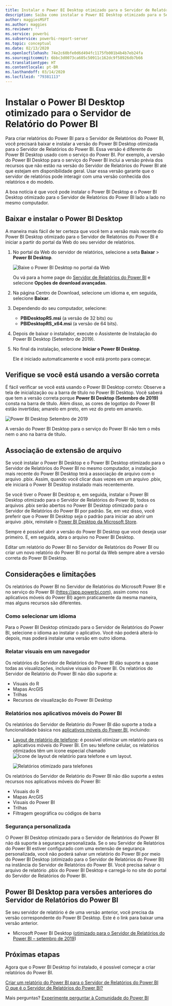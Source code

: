 ```yaml
---
title: Instalar o Power BI Desktop otimizado para o Servidor de Relatório do Power BI
description: Saiba como instalar o Power BI Desktop otimizado para o Servidor de Relatório do Power BI
author: maggiesMSFT
ms.author: maggies
ms.reviewer: ''
ms.service: powerbi
ms.subservice: powerbi-report-server
ms.topic: conceptual
ms.date: 02/13/2020
ms.openlocfilehash: 74e2c60bfe0d6d494fc1175fb001b4b4b7eb24fa
ms.sourcegitcommit: 6bbc3d0073ca605c50911c162dc9f58926db7b66
ms.translationtype: HT
ms.contentlocale: pt-BR
ms.lasthandoff: 03/14/2020
ms.locfileid: "79381113"
---
```

# <a name="install-power-bi-desktop-optimized-for-power-bi-report-server"></a>Instalar o Power BI Desktop otimizado para o Servidor de Relatório do Power BI

Para criar relatórios do Power BI para o Servidor de Relatórios do Power BI, você precisará baixar e instalar a versão do Power BI Desktop otimizada para o Servidor de Relatórios do Power BI. Essa versão é diferente do Power BI Desktop usado com o serviço do Power BI. Por exemplo, a versão do Power BI Desktop para o serviço do Power BI inclui a versão prévia dos recursos que não estão na versão do Servidor de Relatórios do Power BI até que estejam em disponibilidade geral. Usar essa versão garante que o servidor de relatórios pode interagir com uma versão conhecida dos relatórios e do modelo. 

A boa notícia é que você pode instalar o Power BI Desktop e o Power BI Desktop otimizado para o Servidor de Relatórios do Power BI lado a lado no mesmo computador.

## <a name="download-and-install-power-bi-desktop"></a>Baixar e instalar o Power BI Desktop

A maneira mais fácil de ter certeza que você tem a versão mais recente do Power BI Desktop otimizado para o Servidor de Relatórios do Power BI é iniciar a partir do portal da Web do seu servidor de relatórios.

1. No portal da Web do servidor de relatórios, selecione a seta **Baixar** > **Power BI Desktop**.

    ![Baixe o Power BI Desktop no portal da Web](media/install-powerbi-desktop/report-server-download-web-portal.png)

    Ou vá para a home page do [Servidor de Relatórios do Power BI](https://powerbi.microsoft.com/report-server/) e selecione **Opções de download avançadas**.

2. Na página Centro de Download, selecione um idioma e, em seguida, selecione **Baixar**.

3. Dependendo do seu computador, selecione: 

    - **PBIDesktopRS.msi** (a versão de 32 bits) ou
    - **PBIDesktopRS_x64.msi** (a versão de 64 bits).

1. Depois de baixar o instalador, execute o Assistente de Instalação do Power BI Desktop (Setembro de 2019).

2. No final da instalação, selecione **Iniciar o Power BI Desktop**.

    Ele é iniciado automaticamente e você está pronto para começar.

## <a name="verify-youre-using-the-correct-version"></a>Verifique se você está usando a versão correta
É fácil verificar se você está usando o Power BI Desktop correto: Observe a tela de inicialização ou a barra de título no Power BI Desktop. Você saberá que tem a versão correta porque **Power BI Desktop (Setembro de 2019)** consta na barra de título. Além disso, as cores de logotipo do Power BI estão invertidas; amarelo em preto, em vez do preto em amarelo.

![Power BI Desktop Setembro de 2019](media/install-powerbi-desktop/power-bi-report-server-desktop-sept-2019.png)

A versão do Power BI Desktop para o serviço do Power BI não tem o mês nem o ano na barra de título.

## <a name="file-extension-association"></a>Associação de extensão de arquivo
Se você instalar o Power BI Desktop e o Power BI Desktop otimizado para o Servidor de Relatórios do Power BI no mesmo computador, a instalação mais recente do Power BI Desktop terá a associação de arquivo com o arquivo .pbix. Assim, quando você clicar duas vezes em um arquivo .pbix, ele iniciará o Power BI Desktop instalado mais recentemente.

Se você tiver o Power BI Desktop e, em seguida, instalar o Power BI Desktop otimizado para o Servidor de Relatórios do Power BI, todos os arquivos .pbix serão abertos no Power BI Desktop otimizado para o Servidor de Relatórios do Power BI por padrão. Se, em vez disso, você preferir que o Power BI Desktop seja o padrão para iniciar ao abrir um arquivo .pbix, reinstale o [Power BI Desktop da Microsoft Store](https://aka.ms/pbidesktopstore).

Sempre é possível abrir a versão do Power BI Desktop que você deseja usar primeiro. E, em seguida, abra o arquivo no Power BI Desktop.

Editar um relatório do Power BI no Servidor de Relatórios do Power BI ou criar um novo relatório do Power BI no portal da Web sempre abre a versão correta do Power BI Desktop.

## <a name="considerations-and-limitations"></a>Considerações e limitações

Os relatórios do Power BI no Servidor de Relatórios do Microsoft Power BI e no serviço do Power BI (https://app.powerbi.com), assim como nos aplicativos móveis do Power BI) agem praticamente da mesma maneira, mas alguns recursos são diferentes.

### <a name="selecting-a-language"></a>Como selecionar um idioma

Para o Power BI Desktop otimizado para o Servidor de Relatórios do Power BI, selecione o idioma ao instalar o aplicativo. Você não poderá alterá-lo depois, mas poderá instalar uma versão em outro idioma.

### <a name="report-visuals-in-a-browser"></a>Relatar visuais em um navegador

Os relatórios do Servidor de Relatórios do Power BI dão suporte a quase todas as visualizações, inclusive visuais do Power BI. Os relatórios do Servidor de Relatório do Power BI não dão suporte a:

* Visuais do R
* Mapas ArcGIS
* Trilhas
* Recursos de visualização do Power BI Desktop

### <a name="reports-in-the-power-bi-mobile-apps"></a>Relatórios nos aplicativos móveis do Power BI

Os relatórios do Servidor de Relatório do Power BI dão suporte a toda a funcionalidade básica nos [aplicativos móveis do Power BI](../consumer/mobile/mobile-apps-for-mobile-devices.md), incluindo:

* [Layout de relatório de telefone](../desktop-create-phone-report.md): é possível otimizar um relatório para os aplicativos móveis do Power BI. Em seu telefone celular, os relatórios otimizados têm um ícone especial chamado ![Ícone de layout de relatório para telefone](media/install-powerbi-desktop/power-bi-rs-mobile-optimized-icon.png) e um layout.
  
    ![Relatórios otimizado para telefones](media/install-powerbi-desktop/power-bi-rs-mobile-optimized-report.png)

Os relatórios do Servidor de Relatório do Power BI não dão suporte a estes recursos nos aplicativos móveis do Power BI:

* Visuais do R
* Mapas ArcGIS
* Visuais do Power BI
* Trilhas
* Filtragem geográfica ou códigos de barra

### <a name="custom-security"></a>Segurança personalizada

O Power BI Desktop otimizado para o Servidor de Relatórios do Power BI não dá suporte à segurança personalizada. Se o seu Servidor de Relatórios do Power BI estiver configurado com uma extensão de segurança personalizada, você não poderá salvar um relatório do Power BI por meio do Power BI Desktop (otimizado para o Servidor de Relatórios do Power BI) na instância do Servidor de Relatórios do Power BI. Você precisa salvar o arquivo de relatório .pbix do Power BI Desktop e carregá-lo no site do portal do Servidor de Relatórios do Power BI.

## <a name="power-bi-desktop-for-earlier-versions-of-power-bi-report-server"></a>Power BI Desktop para versões anteriores do Servidor de Relatórios do Power BI

Se seu servidor de relatório é de uma versão anterior, você precisa da versão correspondente do Power BI Desktop. Este é o link para baixar uma versão anterior.

- Microsoft Power BI Desktop ([otimizado para o Servidor de Relatórios do Power BI – setembro de 2019](https://go.microsoft.com/fwlink/?linkid=2103723))

## <a name="next-steps"></a>Próximas etapas

Agora que o Power BI Desktop foi instalado, é possível começar a criar relatórios do Power BI.

[Criar um relatório do Power BI para o Servidor de Relatórios do Power BI](quickstart-create-powerbi-report.md)  
[O que é o Servidor de Relatórios do Power BI?](get-started.md)

Mais perguntas? [Experimente perguntar à Comunidade do Power BI](https://community.powerbi.com/)
